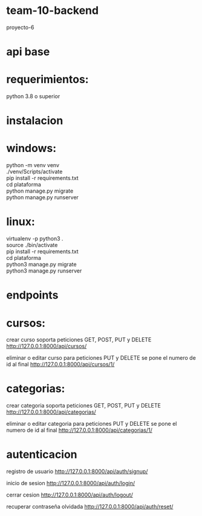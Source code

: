 # team-10-backend

proyecto-6


# api base

# requerimientos:

python 3.8 o superior

# instalacion

# windows:

python -m venv venv <br />
./venv/Scripts/activate <br />
pip install -r requirements.txt <br />
cd plataforma <br />
python manage.py migrate <br />
python manage.py runserver <br />

# linux:

virtualenv -p python3 . <br />
source ./bin/activate <br />
pip install -r requirements.txt <br />
cd plataforma <br />
python3 manage.py migrate <br />
python3 manage.py runserver <br />



# endpoints

# cursos:

crear curso
soporta peticiones GET, POST, PUT y DELETE
http://127.0.0.1:8000/api/cursos/
 
eliminar o editar curso
para peticiones PUT y DELETE se pone el numero de id al final
http://127.0.0.1:8000/api/cursos/1/



# categorias:

crear categoria
soporta peticiones GET, POST, PUT y DELETE
http://127.0.0.1:8000/api/categorias/

eliminar o editar categoria
para peticiones PUT y DELETE se pone el numero de id al final
http://127.0.0.1:8000/api/categorias/1/


# autenticacion

registro de usuario
http://127.0.0.1:8000/api/auth/signup/

inicio de sesion
http://127.0.0.1:8000/api/auth/login/

cerrar cesion
http://127.0.0.1:8000/api/auth/logout/

recuperar contraseña olvidada
http://127.0.0.1:8000/api/auth/reset/

